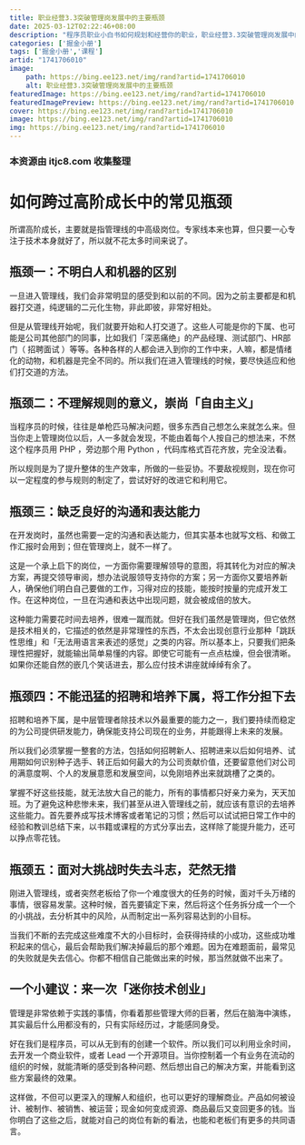 ```yaml
---
title: 职业经营3.3突破管理岗发展中的主要瓶颈
date: 2025-03-12T02:22:46+08:00
description: "程序员职业小白书如何规划和经营你的职业，职业经营3.3突破管理岗发展中的主要瓶颈"
categories: ['掘金小册']
tags: ['掘金小册','课程']
artid: "1741706010"
image:
    path: https://bing.ee123.net/img/rand?artid=1741706010
    alt: 职业经营3.3突破管理岗发展中的主要瓶颈
featuredImage: https://bing.ee123.net/img/rand?artid=1741706010
featuredImagePreview: https://bing.ee123.net/img/rand?artid=1741706010
cover: https://bing.ee123.net/img/rand?artid=1741706010
image: https://bing.ee123.net/img/rand?artid=1741706010
img: https://bing.ee123.net/img/rand?artid=1741706010
---
```


### 本资源由 itjc8.com 收集整理
# 如何跨过高阶成长中的常见瓶颈

所谓高阶成长，主要就是指管理线的中高级岗位。专家线本来也算，但只要一心专注于技术本身就好了，所以就不花太多时间来说了。

## 瓶颈一：不明白人和机器的区别

一旦进入管理线，我们会非常明显的感受到和以前的不同。因为之前主要都是和机器打交道，纯逻辑的二元化生物，非此即彼，非常好相处。

但是从管理线开始呢，我们就要开始和人打交道了。这些人可能是你的下属、也可能是公司其他部门的同事，比如我们「深恶痛绝」的产品经理、测试部门、HR部门（ 招聘面试 ）等等。各种各样的人都会进入到你的工作中来，人嘛，都是情绪化的动物，和机器是完全不同的。所以我们在进入管理线的时候，要尽快适应和他们打交道的方法。

## 瓶颈二：不理解规则的意义，崇尚「自由主义」

当程序员的时候，往往是单枪匹马解决问题，很多东西自己想怎么来就怎么来。但当你走上管理岗位以后，人一多就会发现，不能由着每个人按自己的想法来，不然这个程序员用 PHP ，旁边那个用 Python ，代码库格式百花齐放，完全没法看。

所以规则是为了提升整体的生产效率，所做的一些妥协。不要敌视规则，现在你可以一定程度的参与规则的制定了，尝试好好的改进它和利用它。

## 瓶颈三：缺乏良好的沟通和表达能力

在开发岗时，虽然也需要一定的沟通和表达能力，但其实基本也就写文档、和做工作汇报时会用到；但在管理岗上，就不一样了。

这是一个承上启下的岗位，一方面你需要理解领导的意图，将其转化为对应的解决方案，再提交领导审阅，想办法说服领导支持你的方案；另一方面你又要培养新人，确保他们明白自己要做的工作，习得对应的技能，能按时按量的完成开发工作。在这种岗位，一旦在沟通和表达中出现问题，就会被成倍的放大。

这种能力需要花时间去培养，很难一蹴而就。但好在我们虽然是管理岗，但它依然是技术相关的，它描述的依然是非常理性的东西，不太会出现创意行业那种「跳跃性思维」和「无法用语言来表述的感觉」之类的内容。所以基本上，只要我们把条理性把握好，就能输出简单易懂的内容。即使它可能有一点点枯燥，但会很清晰。如果你还能自然的嵌几个笑话进去，那么应付技术讲座就绰绰有余了。

## 瓶颈四：不能迅猛的招聘和培养下属，将工作分担下去

招聘和培养下属，是中层管理者除技术以外最重要的能力之一，我们要持续而稳定的为公司提供研发能力，确保能支持公司现在的业务，并能跟得上未来的发展。

所以我们必须掌握一整套的方法，包括如何招聘新人、招聘进来以后如何培养、试用期如何识别种子选手、转正后如何最大的为公司贡献价值，还要留意他们对公司的满意度啊、个人的发展意愿和发展空间，以免刚培养出来就跳槽了之类的。

掌握不好这些技能，就无法放大自己的能力，所有的事情都只好亲力亲为，天天加班。为了避免这种悲惨未来，我们甚至从进入管理线之前，就应该有意识的去培养这些能力。首先要养成写技术博客或者笔记的习惯；然后可以试试把日常工作中的经验和教训总结下来，以书籍或课程的方式分享出去，这样除了能提升能力，还可以挣点零花钱。

## 瓶颈五：面对大挑战时失去斗志，茫然无措

刚进入管理线，或者突然老板给了你一个难度很大的任务的时候，面对千头万绪的事情，很容易发蒙。这种时候，首先要镇定下来，然后将这个任务拆分成一个一个的小挑战，去分析其中的风险，从而制定出一系列容易达到的小目标。

当我们不断的去完成这些难度不大的小目标时，会获得持续的小成功，这些成功堆积起来的信心，最后会帮助我们解决掉最后的那个难题。因为在难题面前，最常见的失败就是失去信心。你都不相信自己能做出来的时候，那当然就做不出来了。

## 一个小建议：来一次「迷你技术创业」

管理是非常依赖于实践的事情，你看着那些管理大师的巨著，然后在脑海中演练，其实最后什么用都没有的，只有实际经历过，才能感同身受。

好在我们是程序员，可以从无到有的创建一个软件。所以我们可以利用业余时间，去开发一个商业软件，或者 Lead 一个开源项目。当你控制着一个有业务在流动的组织的时候，就能清晰的感受到各种问题、然后想出自己的解决方案，并能看到这些方案最终的效果。

这样做，不但可以更深入的理解人和组织，也可以更好的理解商业。产品如何被设计、被制作、被销售、被运营；现金如何变成资源、商品最后又变回更多的钱。当你明白了这些之后，就能对自己的岗位有新的看法，也能和老板们有更多的共同语言。